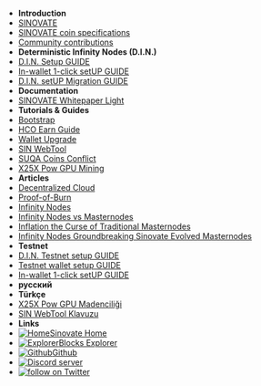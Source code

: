 - **Introduction**
- [SINOVATE](summary)
- [SINOVATE coin specifications](coin_specifications)
- [Community contributions](/)
- **Deterministic Infinity Nodes (D.I.N.)**
- [D.I.N. Setup GUIDE](din_setup_guide)
- [In-wallet 1-click setUP GUIDE](inwallet_1click_guide)
- [D.I.N. setUP Migration GUIDE](din_setup_migration_guide)
- **Documentation**
- [SINOVATE Whitepaper Light](SINOVATE_Whitepaper_Light)
- **Tutorials & Guides**
- [Bootstrap](bootstrap)
- [HCO Earn Guide](hco_guide)
- [Wallet Upgrade](wallet_upgrade)
- [SIN WebTool](sin_webtool_guide)
- [SUQA Coins Conflict](suqa_conflict)
- [X25X Pow GPU Mining](X25X-PoW-GPU-Mining)
- **Articles**
- [Decentralized Cloud](decentralized_cloud)
- [Proof-of-Burn](proof_of_burn)
- [Infinity Nodes](infinity_nodes)
- [Infinity Nodes vs Masternodes](infinity_nodes_vs_masternodes)
- [Inflation the Curse of Traditional Masternodes](inflation_the_curse_of_traditional_masternodes)
- [Infinity Nodes Groundbreaking Sinovate Evolved Masternodes](infinity_nodes_groundbreaking_sinovate_evolved_masternodes)
- **Testnet**
- [D.I.N. Testnet setup GUIDE](din_testnet_setup_guide)
- [Testnet wallet setup GUIDE](testnet_wallet_setup_guide)
- [In-wallet 1-click setUP GUIDE](inwallet_1click_guide)
- **русский**
- **Türkçe**
- [X25X Pow GPU Madenciliği](X25X-PoW-GPU-Mining-TR)
- [SIN WebTool Klavuzu](sin_webtool_guide_TR)
- **Links**
- [![Home](https://icongr.am/feather/home.svg?size=16&color=808080)Sinovate Home](https://www.sinovate.io)
- [![Explorer](https://icongr.am/feather/link.svg?size=16&color=808080)Blocks Explorer](https://explorer.sinovate.io)
- [![Github](https://icongr.am/devicon/github-original.svg?size=16&color=808080)Github](https://github.com/SINOVATEblockchain/SIN-core)
- <a href="https://discord.gg/WnRExsx"><img src="https://discordapp.com/api/guilds/494460434691391509/embed.png" alt="Discord server" /></a> 
- <a href="https://twitter.com/intent/follow?screen_name=SinovateChain"><img src="https://img.shields.io/twitter/follow/SinovateChain.svg?style=social&logo=twitter" alt="follow on Twitter"></a>


